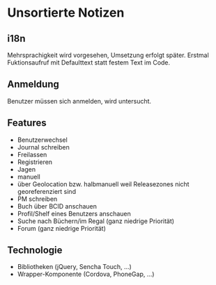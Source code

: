 # Unsortierte Notizen

## i18n
Mehrsprachigkeit wird vorgesehen, Umsetzung erfolgt später. Erstmal Fuktionsaufruf mit Defaulttext statt festem Text im Code.

##  Anmeldung
Benutzer müssen sich anmelden, wird untersucht.

## Features
* Benutzerwechsel
* Journal schreiben
* Freilassen
* Registrieren
* Jagen 
 * manuell
 * über Geolocation bzw. halbmanuell weil Releasezones nicht georeferenziert sind
* PM schreiben
* Buch über BCID anschauen
* Profil/Shelf eines Benutzers anschauen
* Suche nach Büchern/im Regal (ganz niedrige Priorität)
* Forum (ganz niedrige Priorität)

## Technologie
* Bibliotheken (jQuery, Sencha Touch, ...)
* Wrapper-Komponente (Cordova, PhoneGap, ...)
